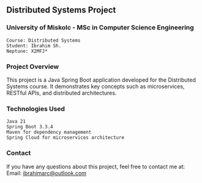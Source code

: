 ## Distributed Systems Project
### University of Miskolc - MSc in Computer Science Engineering

    Course: Distributed Systems
    Student: Ibrahim Sh.
    Neptune: X2MFJ*

### Project Overview
This project is a Java Spring Boot application developed for the Distributed Systems course. It demonstrates key concepts such as microservices, RESTful APIs, and distributed architectures.

### Technologies Used
    Java 21
    Spring Boot 3.3.4
    Maven for dependency management
    Spring Cloud for microservices architecture


### Contact
If you have any questions about this project, feel free to contact me at:
Email: ibrahimarc@outlook.com